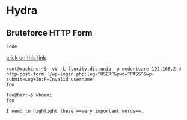 # Hydra


## Bruteforce HTTP Form
`code`

[click on this link](#hydra)
```shell
root@machine:~$ -vV -L fsocity.dic.uniq -p wedontcare 192.168.2.4 http-post-form '/wp-login.php:log=^USER^&pwd=^PASS^&wp-submit=Log+In:F=Invalid username'
foo
```



```console
foo@bar:~$ whoami
foo
```
	I need to highlight these ==very important words==.
